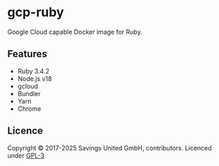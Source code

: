 # gcp-ruby
Google Cloud capable Docker image for Ruby.

## Features

- Ruby 3.4.2
- Node.js v18
- gcloud
- Bundler
- Yarn
- Chrome

## Licence

Copyright © 2017-2025 Savings United GmbH, contributors. Licenced under [GPL-3](https://github.com/pcvg/gcp-ruby/blob/master/LICENSE)
